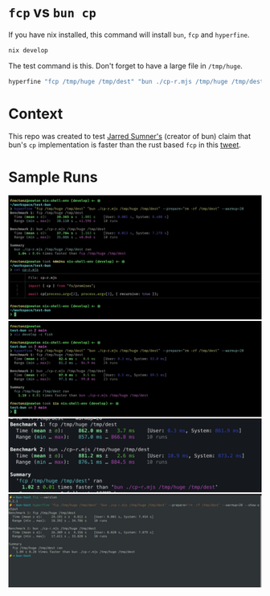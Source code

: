 # `fcp` vs `bun cp`

If you have nix installed, this command will install `bun`, `fcp` and `hyperfine`.

```bash
nix develop
```

The test command is this. Don't forget to have a large file in `/tmp/huge`.

```bash
hyperfine "fcp /tmp/huge /tmp/dest" "bun ./cp-r.mjs /tmp/huge /tmp/dest" --prepare="rm -rf /tmp/dest" --warmup=20
```

# Context

This repo was created to test [Jarred Sumner's](https://twitter.com/jarredsumner/status/1697106543920271524) (creator of bun) claim that bun's `cp` implementation is faster than the rust based `fcp` in this [tweet](https://twitter.com/jarredsumner/status/1697106543920271524).

# Sample Runs

![frectonz-1](./runs/frectonz-1.jpg)
![frectonz-2](./runs/frectonz-2.jpg)
![alex-1](./runs/alex-1.jpg)
![yohannestz-1](./runs/yohannestz-1.jpg)
